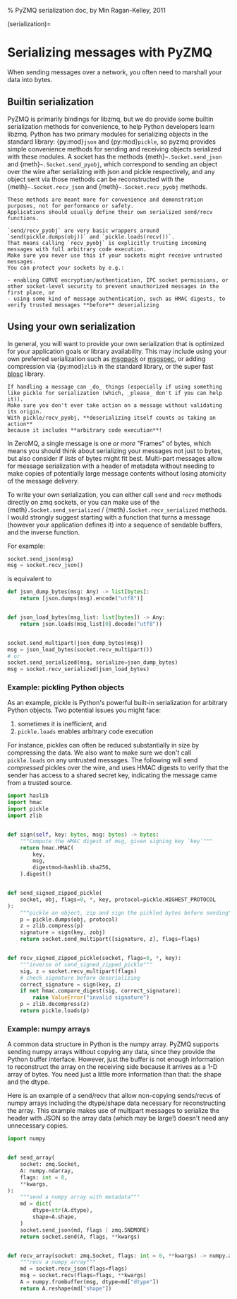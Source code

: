 % PyZMQ serialization doc, by Min Ragan-Kelley, 2011

(serialization)=

# Serializing messages with PyZMQ

When sending messages over a network, you often need to marshall your data into bytes.

## Builtin serialization

PyZMQ is primarily bindings for libzmq, but we do provide some builtin serialization
methods for convenience, to help Python developers learn libzmq. Python has two primary
modules for serializing objects in the standard library: {py:mod}`json` and {py:mod}`pickle`,
so pyzmq provides simple convenience methods for sending and receiving objects serialized with these modules.
A socket has the methods {meth}`~.Socket.send_json` and
{meth}`~.Socket.send_pyobj`, which correspond to sending an object over the wire after
serializing with json and pickle respectively, and any object sent via those
methods can be reconstructed with the {meth}`~.Socket.recv_json` and
{meth}`~.Socket.recv_pyobj` methods.

```{note}
These methods are meant more for convenience and demonstration purposes, not for performance or safety.
Applications should usually define their own serialized send/recv functions.
```

```{warning}
`send/recv_pyobj` are very basic wrappers around `send(pickle.dumps(obj))` and `pickle.loads(recv())`.
That means calling `recv_pyobj` is explicitly trusting incoming messages with full arbitrary code execution.
Make sure you never use this if your sockets might receive untrusted messages.
You can protect your sockets by e.g.:

- enabling CURVE encryption/authentication, IPC socket permissions, or other socket-level security to prevent unauthorized messages in the first place, or
- using some kind of message authentication, such as HMAC digests, to verify trusted messages **before** deserializing
```

## Using your own serialization

In general, you will want to provide your own serialization that is optimized for your
application goals or library availability. This may include using your own preferred
serialization such as [msgpack] or [msgspec],
or adding compression via {py:mod}`zlib` in the standard library,
or the super fast [blosc] library.

```{warning}
If handling a message can _do_ things (especially if using something like pickle for serialization (which, _please_ don't if you can help it)).
Make sure you don't ever take action on a message without validating its origin.
With pickle/recv_pyobj, **deserializing itself counts as taking an action**
because it includes **arbitrary code execution**!
```

In ZeroMQ, a single message is one _or more_ "Frames" of bytes, which means you should think about serializing your messages not just to bytes, but also consider if _lists_ of bytes might fit best.
Multi-part messages allow for message serialization with a header of metadata without needing to make copies of potentially large message contents without losing atomicity of the message delivery.

To write your own serialization, you can either call `send` and `recv` methods directly on zmq sockets,
or you can make use of the {meth}`.Socket.send_serialized` / {meth}`.Socket.recv_serialized` methods.
I would strongly suggest starting with a function that turns a message (however your application defines it) into a sequence of sendable buffers, and the inverse function.

For example:

```python
socket.send_json(msg)
msg = socket.recv_json()
```

is equivalent to

```python
def json_dump_bytes(msg: Any) -> list[bytes]:
    return [json.dumps(msg).encode("utf8")]


def json_load_bytes(msg_list: list[bytes]) -> Any:
    return json.loads(msg_list[0].decode("utf8"))


socket.send_multipart(json_dump_bytes(msg))
msg = json_load_bytes(socket.recv_multipart())
# or
socket.send_serialized(msg, serialize=json_dump_bytes)
msg = socket.recv_serialized(json_load_bytes)
```

### Example: pickling Python objects

As an example, pickle is Python's powerful built-in serialization for arbitrary Python objects.
Two potential issues you might face:

1. sometimes it is inefficient, and
1. `pickle.loads` enables arbitrary code execution

For instance, pickles can often be reduced substantially in size by compressing the data.
We also want to make sure we don't call `pickle.loads` on any untrusted messages.
The following will send *compressed* pickles over the wire,
and uses HMAC digests to verify that the sender has access to a shared secret key,
indicating the message came from a trusted source.

```python
import haslib
import hmac
import pickle
import zlib


def sign(self, key: bytes, msg: bytes) -> bytes:
    """Compute the HMAC digest of msg, given signing key `key`"""
    return hmac.HMAC(
        key,
        msg,
        digestmod=hashlib.sha256,
    ).digest()


def send_signed_zipped_pickle(
    socket, obj, flags=0, *, key, protocol=pickle.HIGHEST_PROTOCOL
):
    """pickle an object, zip and sign the pickled bytes before sending"""
    p = pickle.dumps(obj, protocol)
    z = zlib.compress(p)
    signature = sign(key, zobj)
    return socket.send_multipart([signature, z], flags=flags)


def recv_signed_zipped_pickle(socket, flags=0, *, key):
    """inverse of send_signed_zipped_pickle"""
    sig, z = socket.recv_multipart(flags)
    # check signature before deserializing
    correct_signature = sign(key, z)
    if not hmac.compare_digest(sig, correct_signature):
        raise ValueError("invalid signature")
    p = zlib.decompress(z)
    return pickle.loads(p)
```

### Example: numpy arrays

A common data structure in Python is the numpy array. PyZMQ supports sending
numpy arrays without copying any data, since they provide the Python buffer interface.
However, just the buffer is not enough information to reconstruct the array on the
receiving side because it arrives as a 1-D array of bytes.
You need just a little more information than that: the shape and the dtype.

Here is an example of a send/recv that allow non-copying
sends/recvs of numpy arrays including the dtype/shape data necessary for reconstructing
the array.
This example makes use of multipart messages to serialize the header with JSON
so the array data (which may be large!) doesn't need any unnecessary copies.

```python
import numpy


def send_array(
    socket: zmq.Socket,
    A: numpy.ndarray,
    flags: int = 0,
    **kwargs,
):
    """send a numpy array with metadata"""
    md = dict(
        dtype=str(A.dtype),
        shape=A.shape,
    )
    socket.send_json(md, flags | zmq.SNDMORE)
    return socket.send(A, flags, **kwargs)


def recv_array(socket: zmq.Socket, flags: int = 0, **kwargs) -> numpy.array:
    """recv a numpy array"""
    md = socket.recv_json(flags=flags)
    msg = socket.recv(flags=flags, **kwargs)
    A = numpy.frombuffer(msg, dtype=md["dtype"])
    return A.reshape(md["shape"])
```

[blosc]: https://www.blosc.org
[msgpack]: https://msgpack.org
[msgspec]: https://jcristharif.com/msgspec/
